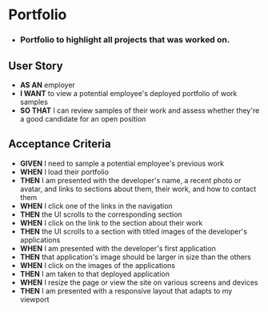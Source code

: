 # Portfolio

- ### Portfolio to highlight all projects that was worked on.

## User Story

- **AS AN** employer
- **I WANT** to view a potential employee's deployed portfolio of work samples
- **SO THAT** I can review samples of their work and assess whether they're a good candidate for an open position

## Acceptance Criteria

- **GIVEN** I need to sample a potential employee's previous work
- **WHEN** I load their portfolio
- **THEN** I am presented with the developer's name, a recent photo or avatar, and links to sections about them, their work, and how to contact them
- **WHEN** I click one of the links in the navigation
- **THEN** the UI scrolls to the corresponding section
- **WHEN** I click on the link to the section about their work
- **THEN** the UI scrolls to a section with titled images of the developer's applications
- **WHEN** I am presented with the developer's first application
- **THEN** that application's image should be larger in size than the others
- **WHEN** I click on the images of the applications
- **THEN** I am taken to that deployed application
- **WHEN** I resize the page or view the site on various screens and devices
- **THEN** I am presented with a responsive layout that adapts to my viewport
